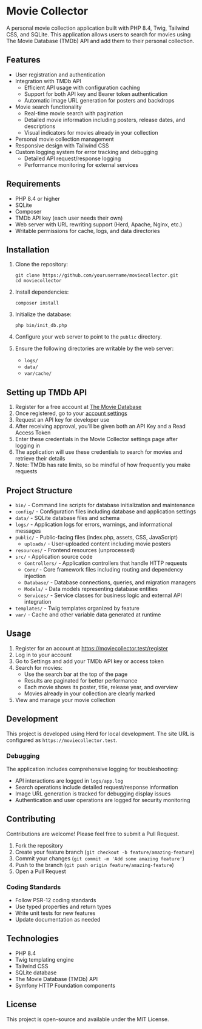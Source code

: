 # Movie Collector

A personal movie collection application built with PHP 8.4, Twig, Tailwind CSS, and SQLite. This application allows users to search for movies using The Movie Database (TMDb) API and add them to their personal collection.

## Features

- User registration and authentication
- Integration with TMDb API
  - Efficient API usage with configuration caching
  - Support for both API key and Bearer token authentication
  - Automatic image URL generation for posters and backdrops
- Movie search functionality
  - Real-time movie search with pagination
  - Detailed movie information including posters, release dates, and descriptions
  - Visual indicators for movies already in your collection
- Personal movie collection management
- Responsive design with Tailwind CSS
- Custom logging system for error tracking and debugging
  - Detailed API request/response logging
  - Performance monitoring for external services

## Requirements

- PHP 8.4 or higher
- SQLite
- Composer
- TMDb API key (each user needs their own)
- Web server with URL rewriting support (Herd, Apache, Nginx, etc.)
- Writable permissions for cache, logs, and data directories

## Installation

1. Clone the repository:
   ```
   git clone https://github.com/yourusername/moviecollector.git
   cd moviecollector
   ```

2. Install dependencies:
   ```
   composer install
   ```

3. Initialize the database:
   ```
   php bin/init_db.php
   ```

4. Configure your web server to point to the `public` directory.

5. Ensure the following directories are writable by the web server:
   - `logs/`
   - `data/`
   - `var/cache/`

## Setting up TMDb API

1. Register for a free account at [The Movie Database](https://www.themoviedb.org/signup)
2. Once registered, go to your [account settings](https://www.themoviedb.org/settings/api)
3. Request an API key for developer use
4. After receiving approval, you'll be given both an API Key and a Read Access Token
5. Enter these credentials in the Movie Collector settings page after logging in
6. The application will use these credentials to search for movies and retrieve their details
7. Note: TMDb has rate limits, so be mindful of how frequently you make requests

## Project Structure

- `bin/` - Command line scripts for database initialization and maintenance
- `config/` - Configuration files including database and application settings
- `data/` - SQLite database files and schema
- `logs/` - Application logs for errors, warnings, and informational messages
- `public/` - Public-facing files (index.php, assets, CSS, JavaScript)
  - `uploads/` - User-uploaded content including movie posters
- `resources/` - Frontend resources (unprocessed)
- `src/` - Application source code
  - `Controllers/` - Application controllers that handle HTTP requests
  - `Core/` - Core framework files including routing and dependency injection
  - `Database/` - Database connections, queries, and migration managers
  - `Models/` - Data models representing database entities
  - `Services/` - Service classes for business logic and external API integration
- `templates/` - Twig templates organized by feature
- `var/` - Cache and other variable data generated at runtime

## Usage

1. Register for an account at https://moviecollector.test/register
2. Log in to your account
3. Go to Settings and add your TMDb API key or access token
4. Search for movies:
   - Use the search bar at the top of the page
   - Results are paginated for better performance
   - Each movie shows its poster, title, release year, and overview
   - Movies already in your collection are clearly marked
5. View and manage your movie collection

## Development

This project is developed using Herd for local development. The site URL is configured as `https://moviecollector.test`.

### Debugging

The application includes comprehensive logging for troubleshooting:
- API interactions are logged in `logs/app.log`
- Search operations include detailed request/response information
- Image URL generation is tracked for debugging display issues
- Authentication and user operations are logged for security monitoring

## Contributing

Contributions are welcome! Please feel free to submit a Pull Request.

1. Fork the repository
2. Create your feature branch (`git checkout -b feature/amazing-feature`)
3. Commit your changes (`git commit -m 'Add some amazing feature'`)
4. Push to the branch (`git push origin feature/amazing-feature`)
5. Open a Pull Request

### Coding Standards

- Follow PSR-12 coding standards
- Use typed properties and return types
- Write unit tests for new features
- Update documentation as needed

## Technologies

- PHP 8.4
- Twig templating engine
- Tailwind CSS
- SQLite database
- The Movie Database (TMDb) API
- Symfony HTTP Foundation components

## License

This project is open-source and available under the MIT License. 